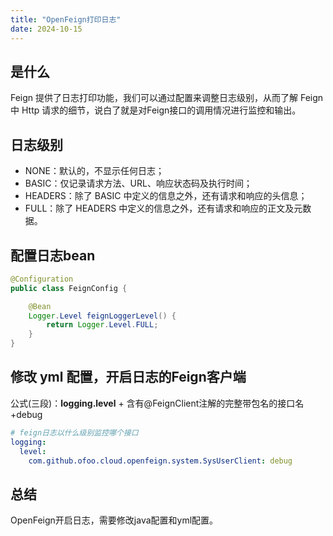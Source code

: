 ```yaml
---
title: "OpenFeign打印日志"
date: 2024-10-15
---
```


## 是什么

Feign 提供了日志打印功能，我们可以通过配置来调整日志级别，从而了解 Feign 中 Http 请求的细节，说白了就是对Feign接口的调用情况进行监控和输出。

## 日志级别

- NONE：默认的，不显示任何日志；
- BASIC：仅记录请求方法、URL、响应状态码及执行时间；
- HEADERS：除了 BASIC 中定义的信息之外，还有请求和响应的头信息；
- FULL：除了 HEADERS 中定义的信息之外，还有请求和响应的正文及元数据。

## 配置日志bean

```java
@Configuration
public class FeignConfig {

    @Bean
    Logger.Level feignLoggerLevel() {
        return Logger.Level.FULL;
    }
}
```

## 修改 yml 配置，开启日志的Feign客户端

公式(三段)：**logging.level** + 含有@FeignClient注解的完整带包名的接口名+debug

```yml
# feign日志以什么级别监控哪个接口
logging:
  level:
    com.github.ofoo.cloud.openfeign.system.SysUserClient: debug
```

## 总结

OpenFeign开启日志，需要修改java配置和yml配置。
